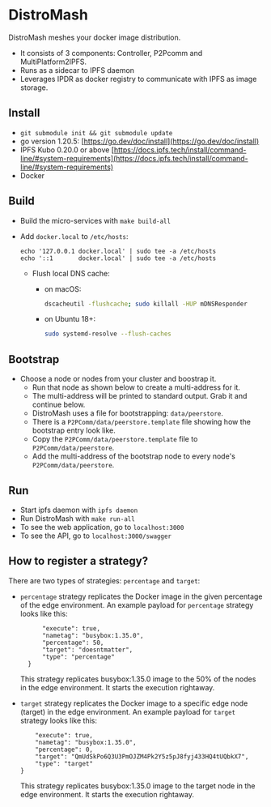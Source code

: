 # DistroMash

DistroMash meshes your docker image distribution.

- It consists of 3 components: Controller, P2Pcomm and MultiPlatform2IPFS.
- Runs as a sidecar to IPFS daemon
- Leverages IPDR as docker registry to communicate with IPFS as image storage.

## Install

- `git submodule init && git submodule update`
- go version 1.20.5: [https://go.dev/doc/install](https://go.dev/doc/install)
- IPFS Kubo 0.20.0 or above [https://docs.ipfs.tech/install/command-line/#system-requirements](https://docs.ipfs.tech/install/command-line/#system-requirements)
- Docker

## Build

- Build the micro-services with `make build-all`
- Add `docker.local` to `/etc/hosts`:

  ```hosts
  echo '127.0.0.1 docker.local' | sudo tee -a /etc/hosts
  echo '::1       docker.local' | sudo tee -a /etc/hosts
  ```

  - Flush local DNS cache:

    - on macOS:

      ```bash
      dscacheutil -flushcache; sudo killall -HUP mDNSResponder
      ```

    - on Ubuntu 18+:

      ```bash
      sudo systemd-resolve --flush-caches
      ```

## Bootstrap

- Choose a node or nodes from your cluster and boostrap it.
  - Run that node as shown below to create a multi-address for it.
  - The multi-address will be printed to standard output. Grab it and continue below.
  - DistroMash uses a file for bootstrapping: `data/peerstore`.
  - There is a `P2PComm/data/peerstore.template` file showing how the bootstrap entry look like.
  - Copy the `P2PComm/data/peerstore.template` file to `P2PComm/data/peerstore`.
  - Add the multi-address of the bootstrap node to every node's `P2PComm/data/peerstore`.

## Run

- Start ipfs daemon with `ipfs daemon`
- Run DistroMash with `make run-all`
- To see the web application, go to `localhost:3000`
- To see the API, go to `localhost:3000/swagger`

## How to register a strategy?

There are two types of strategies: `percentage` and `target`:

- `percentage` strategy replicates the Docker image in the given percentage of the edge environment. An example payload for `percentage` strategy looks like this:

  ```{
        "execute": true,
        "nametag": "busybox:1.35.0",
        "percentage": 50,
        "target": "doesntmatter",
        "type": "percentage"
    }
  ```

  This strategy replicates busybox:1.35.0 image to the 50% of the nodes in the edge environment. It starts the execution rightaway.

- `target` strategy replicates the Docker image to a specific edge node (target) in the edge environment. An example payload for `target` strategy looks like this:

  ```{
      "execute": true,
      "nametag": "busybox:1.35.0",
      "percentage": 0,
      "target": "QmUdSkPo6Q3U3PmOJZM4Pk2Y5z5pJ8fyj433HQ4tUQbkX7",
      "type": "target"
  }
  ```

  This strategy replicates busybox:1.35.0 image to the target node in the edge environment. It starts the execution rightaway.
